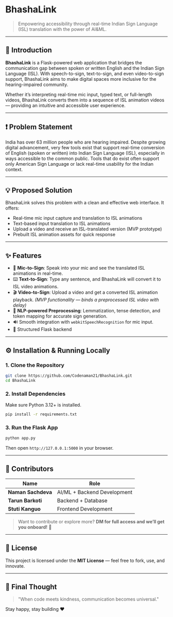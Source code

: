 # BhashaLink

> Empowering accessibility through real-time Indian Sign Language (ISL) translation with the power of AI&ML.

---

## 🧠 Introduction

**BhashaLink** is a Flask-powered web application that bridges the communication gap between spoken or written English and the Indian Sign Language (ISL). With speech-to-sign, text-to-sign, and even video-to-sign support, BhashaLink aims to make digital spaces more inclusive for the hearing-impaired community.

Whether it’s interpreting real-time mic input, typed text, or full-length videos, BhashaLink converts them into a sequence of ISL animation videos — providing an intuitive and accessible user experience.

---

## ❗ Problem Statement

India has over 63 million people who are hearing impaired. Despite growing digital advancement, very few tools exist that support real-time conversion of English (spoken or written) into Indian Sign Language (ISL), especially in ways accessible to the common public. Tools that do exist often support only American Sign Language or lack real-time usability for the Indian context.

---

## 💡 Proposed Solution

BhashaLink solves this problem with a clean and effective web interface. It offers:

* Real-time mic input capture and translation to ISL animations
* Text-based input translation to ISL animations
* Upload a video and receive an ISL-translated version (MVP prototype)
* Prebuilt ISL animation assets for quick response

---

## ✨ Features

* 🎤 **Mic-to-Sign**: Speak into your mic and see the translated ISL animations in real-time.
* ⌨️ **Text-to-Sign**: Type any sentence, and BhashaLink will convert it to ISL video animations.
* 🎬 **Video-to-Sign**: Upload a video and get a converted ISL animation playback. *(MVP functionality — binds a preprocessed ISL video with delay)*
* 🧠 **NLP-powered Preprocessing**: Lemmatization, tense detection, and token mapping for accurate sign generation.
* 🔊 Smooth integration with `webkitSpeechRecognition` for mic input.
* 📂 Structured Flask backend

---

## ⚙️ Installation & Running Locally

### 1. Clone the Repository

```bash
git clone https://github.com/Codenaman21/BhashaLink.git
cd BhashaLink
```

### 2. Install Dependencies

Make sure Python 3.12+ is installed.

```bash
pip install -r requirements.txt
```

### 3. Run the Flask App

```bash
python app.py
```

Then open `http://127.0.0.1:5000` in your browser.

---


## 👥 Contributors

| Name               | Role                        |
| ------------------ | --------------------------- |
| **Naman Sachdeva** | AI/ML + Backend Development |
| **Tarun Barkoti**  | Backend + Database          |
| **Stuti Kanguo**   | Frontend Development        |

> Want to contribute or explore more? **DM for full access and we’ll get you onboard!** 🚀

---

## 📝 License

This project is licensed under the **MIT License** — feel free to fork, use, and innovate.

---

## 🌈 Final Thought

> "When code meets kindness, communication becomes universal."

Stay happy, stay building ❤️
